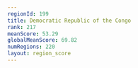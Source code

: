 ```yaml
---
regionId: 199
title: Democratic Republic of the Congo
rank: 217
meanScore: 53.29
globalMeanScore: 69.82
numRegions: 220
layout: region_score
---
```

